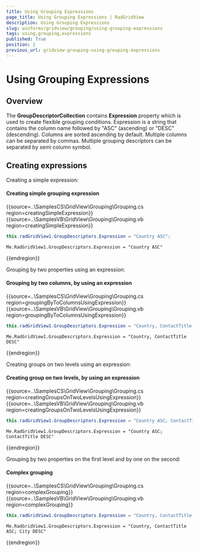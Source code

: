 ```yaml
---
title: Using Grouping Expressions
page_title: Using Grouping Expressions | RadGridView
description: Using Grouping Expressions
slug: winforms/gridview/grouping/using-grouping-expressions
tags: using,grouping,expressions
published: True
position: 2
previous_url: gridview-grouping-using-grouping-expressions
---
```


# Using Grouping Expressions



## Overview

The __GroupDescriptorCollection__ contains __Expression__ property which is used to create flexible grouping conditions. Expression is a string that contains the column name followed by "ASC" (ascending) or "DESC" (descending). Columns are sorted ascending by default. Multiple columns can be separated by commas. Multiple grouping descriptors can be separated by semi column symbol.

## Creating expressions

Creating a simple expression:

#### Creating simple grouping expression

{{source=..\SamplesCS\GridView\Grouping\Grouping.cs region=creatingSimpleExpression}} 
{{source=..\SamplesVB\GridView\Grouping\Grouping.vb region=creatingSimpleExpression}} 

````C#
this.radGridView1.GroupDescriptors.Expression = "Country ASC";

````
````VB.NET
Me.RadGridView1.GroupDescriptors.Expression = "Country ASC"

````

{{endregion}} 

Grouping by two properties using an expression:

#### Grouping by two columns, by using an expression

{{source=..\SamplesCS\GridView\Grouping\Grouping.cs region=groupingByToColumnsUsingExpression}} 
{{source=..\SamplesVB\GridView\Grouping\Grouping.vb region=groupingByToColumnsUsingExpression}} 

````C#
this.radGridView1.GroupDescriptors.Expression = "Country, ContactTitle DESC";

````
````VB.NET
Me.RadGridView1.GroupDescriptors.Expression = "Country, ContactTitle DESC"

````

{{endregion}}

Creating groups on two levels using an expression:

#### Creating group on two levels, by using an expression

{{source=..\SamplesCS\GridView\Grouping\Grouping.cs region=creatingGroupsOnTwoLevelsUsingExpression}} 
{{source=..\SamplesVB\GridView\Grouping\Grouping.vb region=creatingGroupsOnTwoLevelsUsingExpression}} 

````C#
this.radGridView1.GroupDescriptors.Expression = "Country ASC; ContactTitle DESC";

````
````VB.NET
Me.RadGridView1.GroupDescriptors.Expression = "Country ASC; ContactTitle DESC"

````

{{endregion}} 

Grouping by two properties on the first level and by one on the second:

#### Complex grouping

{{source=..\SamplesCS\GridView\Grouping\Grouping.cs region=complexGrouping}} 
{{source=..\SamplesVB\GridView\Grouping\Grouping.vb region=complexGrouping}} 

````C#
this.radGridView1.GroupDescriptors.Expression = "Country, ContactTitle ASC; City DESC";

````
````VB.NET
Me.RadGridView1.GroupDescriptors.Expression = "Country, ContactTitle ASC; City DESC"

````

{{endregion}} 



